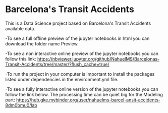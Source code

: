 # Barcelona's Transit Accidents
This is a Data Science project based on Barcelona's Transit Accidents available data.

-To see a full offline preview of the jupyter notebooks in html you can download the folder name Preview.

-To see a non interactive online preview of the jupyter notebooks you can follow this link:
https://nbviewer.jupyter.org/github/NahuelMS/Barcelonas-Transit-Accidents/tree/master/?flush_cache=true/

-To run the project in your computer is important to install the packages listed under dependencies in the environment.yml file.

-To see a fully interactive online version of the jupyter notebooks you can follow the link below. The processing time can be quiet big for the Modeling part:
https://hub.gke.mybinder.org/user/nahuelms-barcel-ansit-accidents-8dm0bmu0/lab



